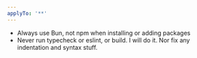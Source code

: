 ```yaml
---
applyTo: '**'
---
```

- Always use Bun, not npm when installing or adding packages
- Never run typecheck or eslint, or build. I will do it. Nor fix any indentation and syntax stuff.
